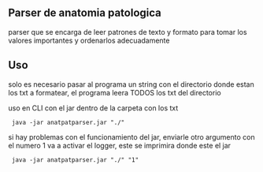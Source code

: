## Parser de anatomia patologica

parser que se encarga de leer patrones de texto y formato para tomar los valores importantes y ordenarlos adecuadamente

## Uso

solo es necesario pasar al programa un string con el directorio donde estan los txt a formatear, el programa leera TODOS
los txt del directorio

uso en CLI con el jar dentro de la carpeta con los txt

     java -jar anatpatparser.jar "./"

si hay problemas con el funcionamiento del jar, enviarle otro argumento con el numero 1 va a activar el logger, este se imprimira donde este el jar

     java -jar anatpatparser.jar "./" "1"


